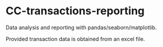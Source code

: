 # CC-transactions-reporting
Data analysis and reporting with pandas/seaborn/matplotlib.

Provided transaction data is obtained from an excel file.
